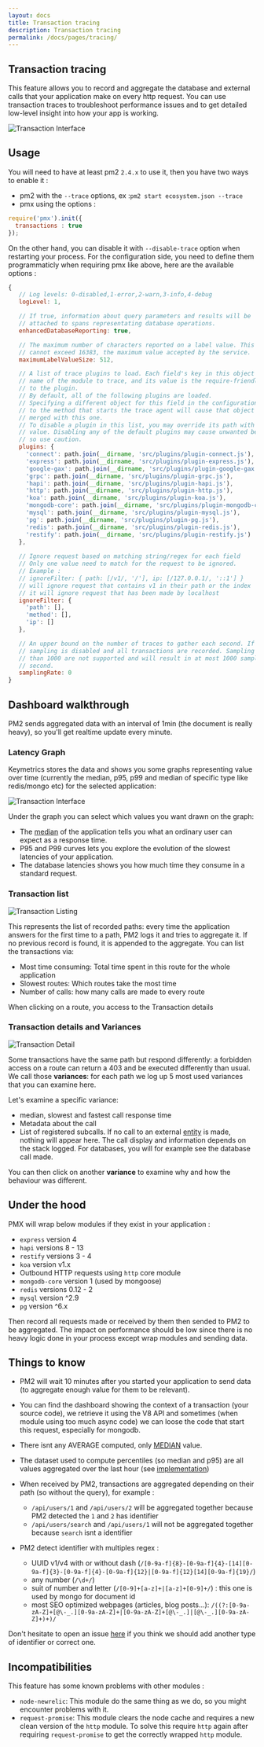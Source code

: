 ```yaml
---
layout: docs
title: Transaction tracing
description: Transaction tracing
permalink: /docs/pages/tracing/
---
```


## Transaction tracing

This feature allows you to record and aggregate the database and external calls that your application make on every http request.
You can use transaction traces to troubleshoot performance issues and to get detailed low-level insight into how your app is working.

<img src="/images/tracing.png" alt="Transaction Interface"/>

## Usage

You will need to have at least pm2 `2.4.x` to use it, then you have two ways to enable it :
 - pm2 with the `--trace` options, ex :`pm2 start ecosystem.json --trace`
 - pmx using the options :

```javascript
require('pmx').init({
  transactions : true
});
```
 On the other hand, you can disable it with `--disable-trace` option when restarting your process.
 For the configuration side, you need to define them programmaticly when requiring pmx like above, here are the available options : 
 
 ```javascript
 {
    // Log levels: 0-disabled,1-error,2-warn,3-info,4-debug
    logLevel: 1,

    // If true, information about query parameters and results will be
    // attached to spans representating database operations.
    enhancedDatabaseReporting: true,

    // The maximum number of characters reported on a label value. This
    // cannot exceed 16383, the maximum value accepted by the service.
    maximumLabelValueSize: 512,

    // A list of trace plugins to load. Each field's key in this object is the
    // name of the module to trace, and its value is the require-friendly path
    // to the plugin.
    // By default, all of the following plugins are loaded.
    // Specifying a different object for this field in the configuration passed
    // to the method that starts the trace agent will cause that object to be
    // merged with this one.
    // To disable a plugin in this list, you may override its path with a falsey
    // value. Disabling any of the default plugins may cause unwanted behavior,
    // so use caution.
    plugins: {
      'connect': path.join(__dirname, 'src/plugins/plugin-connect.js'),
      'express': path.join(__dirname, 'src/plugins/plugin-express.js'),
      'google-gax': path.join(__dirname, 'src/plugins/plugin-google-gax.js'),
      'grpc': path.join(__dirname, 'src/plugins/plugin-grpc.js'),
      'hapi': path.join(__dirname, 'src/plugins/plugin-hapi.js'),
      'http': path.join(__dirname, 'src/plugins/plugin-http.js'),
      'koa': path.join(__dirname, 'src/plugins/plugin-koa.js'),
      'mongodb-core': path.join(__dirname, 'src/plugins/plugin-mongodb-core.js'),
      'mysql': path.join(__dirname, 'src/plugins/plugin-mysql.js'),
      'pg': path.join(__dirname, 'src/plugins/plugin-pg.js'),
      'redis': path.join(__dirname, 'src/plugins/plugin-redis.js'),
      'restify': path.join(__dirname, 'src/plugins/plugin-restify.js')
    },
    
    // Ignore request based on matching string/regex for each field
    // Only one value need to match for the request to be ignored.
    // Example :
    // ignoreFilter: { path: [/v1/, '/'], ip: [/127.0.0.1/, '::1'] } 
    // will ignore request that contains v1 in their path or the index
    // it will ignore request that has been made by localhost
    ignoreFilter: {
      'path': [],
      'method': [],
      'ip': []
    },

    // An upper bound on the number of traces to gather each second. If set to 0,
    // sampling is disabled and all transactions are recorded. Sampling rates greater
    // than 1000 are not supported and will result in at most 1000 samples per
    // second.
    samplingRate: 0
 }
 ```
 

## Dashboard walkthrough

PM2 sends aggregated data with an interval of 1min (the document is really heavy), so you'll get realtime update every minute.


### Latency Graph

Keymetrics stores the data and shows you some graphs representing value over time (currently the median, p95, p99 and median of specific type like redis/mongo etc) for the selected application:

<img src="/images/tracing-graph.png" alt="Transaction Interface"/>

Under the graph you can select which values you want drawn on the graph:
* The [median](https://en.wikipedia.org/wiki/Median) of the application tells you what an ordinary user can expect as a response time.
* P95 and P99 curves lets you explore the evolution of the slowest latencies of your application.
* The database latencies shows you how much time they consume in a standard request.

### Transaction list

<img src="/images/tracing-list.png" alt="Transaction Listing"/>

This represents the list of recorded paths: every time the application answers for the first time to a path, PM2 logs it and tries to aggregate it. If no previous record is found, it is appended to the aggregate. You can list the transactions via:

* Most time consuming: Total time spent in this route for the whole application
* Slowest routes: Which routes take the most time
* Number of calls: how many calls are made to every route

When clicking on a route, you access to the Transaction details

### Transaction details and Variances

<img src="/images/tracing-details.png" alt="Transaction Detail"/>

Some transactions have the same path but respond differently: a forbidden access on a route can return a 403 and be executed differently than usual. We call those **variances**: for each path we log up 5 most used variances that you can examine here.

Let's examine a specific variance: 
* median, slowest and fastest call response time
* Metadata about the call
* List of registered subcalls. If no call to an external [entity](http://docs.keymetrics.io/docs/pages/tracing/#under-the-hood) is made, nothing will appear here. The call display and information depends on the stack logged. For databases, you will for example see the database call made.

You can then click on another **variance** to examine why and how the behaviour was different.

## Under the hood

PMX will wrap below modules if they exist in your application : 
 - `express` version 4
 - `hapi` versions 8 - 13
 - `restify` versions 3 - 4
 - `koa` version v1.x
 - Outbound HTTP requests using `http` core module
 - `mongodb-core` version 1 (used by mongoose)
 - `redis` versions 0.12 - 2
 - `mysql` version ^2.9
 - `pg` version ^6.x

Then record all requests made or received by them then sended to PM2 to be aggregated. 
The impact on performance should be low since there is no heavy logic done in your process except wrap modules and sending data. 

## Things to know
- PM2 will wait 10 minutes after you started your application to send data (to aggregate enough value for them to be relevant).

- You can find the dashboard showing the context of a transaction (your source code), we retrieve it using the V8 API and sometimes (when module using too much async code) we can loose the code that start this request, especially for mongodb.

- There isnt any AVERAGE computed, only [MEDIAN](https://en.wikipedia.org/wiki/Median) value.

- The dataset used to compute percentiles (so median and p95) are all values aggregated over the last hour (see [implementation](https://github.com/keymetrics/pmx/blob/master/lib/utils/probes/Histogram.js))


- When received by PM2, transactions are aggregated depending on their path (so without the query), for example :
  - `/api/users/1` and `/api/users/2` will be aggregated together because PM2 detected the `1` and `2` has identifier
  - `/api/users/search` and `/api/users/1` will not be aggregated together because `search` isnt a identifier

- PM2 detect identifier with multiples regex :
  - UUID v1/v4 with or without dash (`/[0-9a-f]{8}-[0-9a-f]{4}-[14][0-9a-f]{3}-[0-9a-f]{4}-[0-9a-f]{12}|[0-9a-f]{12}[14][0-9a-f]{19}/`)
  - any number (`/\d+/`)
  - suit of number and letter (`/[0-9]+[a-z]+|[a-z]+[0-9]+/`) : this one is used by mongo for document id
  - most SEO optimized webpages (articles, blog posts...): `/((?:[0-9a-zA-Z]+[@\-_.][0-9a-zA-Z]+|[0-9a-zA-Z]+[@\-_.]|[@\-_.][0-9a-zA-Z]+)+)/`

Don't hesitate to open an issue [here](https://github.com/keymetrics/keymetrics-support) if you think we should add another type of identifier or correct one.

## Incompatibilities

This feature has some known problems with other modules :
* `node-newrelic`: This module do the same thing as we do, so you might encounter problems with it.
* `request-promise`: This module clears the node cache and requires a new clean version of the `http` module. To solve this require `http` again after requiring `request-promise` to get the correctly wrapped `http` module.
